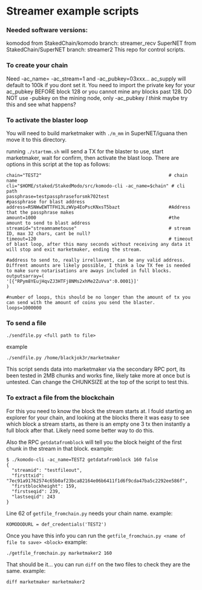 # Streamer example scripts


### Needed software versions:
komodod from StakedChain/komodo branch: streamer_recv
SuperNET from StakedChain/SuperNET branch: streamer2
This repo for control scripts.

### To create your chain
Need -ac_name=<name> -ac_stream=1 and -ac_pubkey=03xxx...
ac_supply will default to 100k if you dont set it.
You need to import the private key for your ac_pubkey BEFORE block 128 or you cannot mine any blocks past 128.
DO NOT use -pubkey on the mining node, only -ac_pubkey *I think* maybe try this and see what happens?

### To activate the blaster loop
You will need to build marketmaker with `./m_mm` in SuperNET/iguana then move it to this directory.

running `./startmm.sh` will send a TX for the blaster to use, start marketmaker, wait for confirm, then activate the blast loop. There are options in this script at the top as follows:
```shell
chain="TEST2"                                               # chain name
cli="$HOME/staked/StakedModo/src/komodo-cli -ac_name=$chain" # cli path
passphrase=testpassphraseforsmk702test                      #passphrase for blast address
address=RSNWwEWTTFH13LzWVp4EoPscKNxsT5bazt                  #Address that the passphrase makes
amount=1000                                                 #the amount to send to blast address
streamid="streamnametouse"                                  # stream ID, max 32 chars, cant be null?
timeout=120                                                 # timeout of blast loop, after this many seconds without receiving any data it will stop and exit marketmaker, ending the stream.

#address to send to, really irrellavent, can be any valid address. Diffrent amounts are likely possible, I think a low TX fee is needed to make sure notarisations are aways included in full blocks.
outputsarray=(
'[{"RPym8YEujHqvZJ3HTFj8NMs2xhMe2ZuVva":0.0001}]'
)

#number of loops, this should be no longer than the amount of tx you can send with the amount of coins you send the blaster.
loops=1000000
```


### To send a file
`./sendfile.py <full path to file>`

example

`./sendfile.py /home/blackjok3r/marketmaker`

This script sends data into marketmaker via the secondary RPC port, its been tested in 2MB chunks and works fine, likely take more at once but is untested. Can change the CHUNKSIZE at the top of the script to test this.

### To extract a file from the blockchain
For this you need to know the block the stream starts at. I fould starting an explorer for your chain, and looking at the blocks there it was easy to see which block a stream starts, as there is an empty one 3 tx then instantly a full block after that. Likely need some better way to do this.

Also the RPC `getdatafromblock` will tell you the block height of the first chunk in the stream in that block. example:

```shell
$ ./komodo-cli -ac_name=TEST2 getdatafromblock 160 false
{
  "streamid": "testfileout",
  "firsttxid": "7ec91a91762574c65b0af23bca82164e06b6411f1d6f9cda47ba5c2292ee586f",
  "firstblockheight": 159,
  "firstseqid": 239,
  "lastseqid": 243
}
```
Line 62 of `getfile_fromchain.py` needs your chain name. example:

`KOMODODURL = def_credentials('TEST2')`

Once you have this info you can run the `getfile_fromchain.py <name of file to save> <block>` example:

`./getfile_fromchain.py marketmaker2 160`

That should be it... you can run `diff` on the two files to check they are the same. example:

`diff marketmaker marketmaker2`
